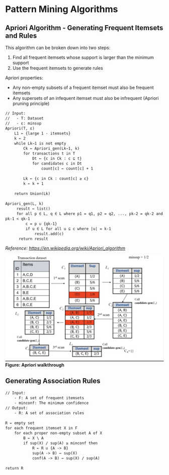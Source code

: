 # Pattern Mining Algorithms

## Apriori Algorithm - Generating Frequent Itemsets and Rules
This algorithm can be broken down into two steps:
1. Find all frequent itemsets whose support is larger than the minimum support
2. Use the frequent itemsets to generate rules

Apriori properties:
- Any non-empty subsets of a frequent itemset must also be frequent itemsets
- Any supersets of an infequent itemset must also be infrequent (Apriori pruning principle)

```
// Input:
//   - T: Dataset
//   - ε: minsup
Apriori(T, ε)
    L1 ← {large 1 - itemsets}
    k ← 2
    while Lk−1 is not empty
        Ck ← Apriori_gen(Lk−1, k)
        for transactions t in T
            Dt ← {c in Ck : c ⊆ t}
            for candidates c in Dt
                count[c] ← count[c] + 1

        Lk ← {c in Ck : count[c] ≥ ε}
        k ← k + 1

    return Union(Lk)

Apriori_gen(L, k)
     result ← list()
     for all p ∈ L, q ∈ L where p1 = q1, p2 = q2, ..., pk-2 = qk-2 and pk-1 < qk-1
         c = p ∪ {qk-1}
         if u ∈ L for all u ⊆ c where |u| = k-1
             result.add(c)
      return result
```
_Reference: https://en.wikipedia.org/wiki/Apriori_algorithm_

![Apriori walkthrough](./assets/apriori-walkthrough.png)  
**Figure: Apriori walkthrough**

## Generating Association Rules

```
// Input:
    - F: A set of frequent itemsets
    - minconf: The minimum confidence
// Output:
    - R: A set of association rules

R ← empty set
for each frequent itemset X in F
    for each proper non-empty subset A of X
        B ← X \ A
        if sup(X) / sup(A) ≥ minconf then
            R ← R ∪ {A -> B}
            sup(A -> B) ← sup(X)
            conf(A -> B) ← sup(X) / sup(A)

return R
```
